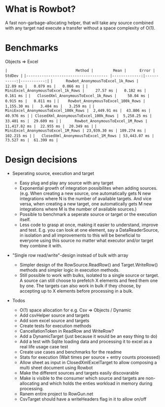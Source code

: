 
# What is Rowbot?
A fast non-garbage-allocating helper, that will take any source combined with any target nad execute a transfer without a space complexity of O(1).

# Benchmarks
Objects => Excel

``|                               Method |         Mean |      Error |     StdDev |``
``|------------------------------------- |-------------:|-----------:|-----------:|``
``|      Rowbot_AnonymousToExcel_1k_Rows |     12.89 ms |   0.079 ms |   0.066 ms |``
``|   MiniExcel_AnonymousToExcel_1k_Rows |     27.57 ms |   0.182 ms |   0.161 ms |``
``|   ClosedXml_AnonymousToExcel_1k_Rows |     50.04 ms |   0.915 ms |   0.811 ms |``
``|    Rowbot_AnonymousToExcel_100k_Rows |  1,155.30 ms |   3.484 ms |   3.259 ms |``
``| MiniExcel_AnonymousToExcel_100k_Rows |  2,449.91 ms |  43.806 ms |  40.976 ms |``
``| ClosedXml_AnonymousToExcel_100k_Rows |  5,258.25 ms |  33.401 ms |  29.609 ms |``
``|      Rowbot_AnonymousToExcel_1M_Rows | 11,417.82 ms |  22.955 ms |  20.349 ms |``
``|   MiniExcel_AnonymousToExcel_1M_Rows | 23,939.30 ms | 109.274 ms | 102.215 ms |``
``|   ClosedXml_AnonymousToExcel_1M_Rows | 53,443.07 ms |  73.527 ms |  61.399 ms |``

# Design decisions

- Seperating source, execution and target
    - Easy plug and play any source with any target
    - Exponential growth of integration possibilites when adding sources. (e.g. When creating a new source, one automatically gets N new integrations where N is the number of available targets. And vice versa, when creating a new target, one automatically gets M new integrations where M is the number of available sources.)
    - Possible to benchmark a seperate source or target or the execution itself.
    - Less code to grasp at once, making it easier to understand, improve and test. E.g. you can look at one element, say a DataReaderSource, in isolation and all improvements to this will be beneficial to everyone using this source no matter what executor and/or target they combine it with.
- "Single row read/write"-design instead of bulk with array
    - Simpler design of the RowSource.ReadRow() and Target.WriteRow() methods and simpler logic in execution methods.
    - Still possible to work with bulks, isolated to a single source or target. A source can still choose to prefetch X elements and feed them one by one. The targets can also work in bulk if they choose, by accepting up to X elements before processing in a bulk.

- Todos
    - O(1) space allocation for e.g. Csv => Objects / Dynamic
    - Add csvHelper source and targets
    - Add som excel source and targets
    - Create tests for execution methods
    - CancellationToken in ReadRow and WriteRow?
    - Add a DynamicTarget (just because it would be an easy thing to do)
    - Add a test with Sqlite loading data and processing it to excel as a real life usage case test
    - Create use cases and benchmarks for the readme
    - Stats for execution (Wait times per source + entry counts processed)
    - Allow sheet as input in ClosedXmlExcelTarget to allow composing a multi sheet document using Rowbot
    - Make the different sources and targets easily discovarable
    - Make is visible to the consumer which source and targets are non-allocating and which holds the enties workload in memory during processing.
    - Ranem entire project to RowGun.net
    - CsvTarget should have a writeHeaders flag in it to allow on/off
